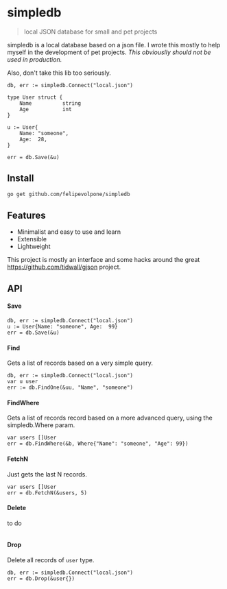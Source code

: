 # simpledb

> local JSON database for small and pet projects

simpledb is a local database based on a json file. I wrote this mostly to help myself
in the development of pet projects. *This obviouslly should not be used in production.*

Also, don't take this lib too seriously.

```golang
db, err := simpledb.Connect("local.json")

type User struct {
    Name          string
    Age           int
}

u := User{
    Name: "someone",
    Age:  28,
}

err = db.Save(&u)
```

## Install
```bash
go get github.com/felipevolpone/simpledb
```

## Features

- Minimalist and easy to use and learn
- Extensible
- Lightweight

This project is mostly an interface and some hacks around the great https://github.com/tidwall/gjson project. 

## API

#### Save
```golang
db, err := simpledb.Connect("local.json")
u := User{Name: "someone", Age:  99}
err = db.Save(&u)
```

#### Find
Gets a list of records based on a very simple query.

```golang
db, err := simpledb.Connect("local.json")
var u user
err := db.FindOne(&uu, "Name", "someone")
```

#### FindWhere
Gets a list of records record based on a more advanced query,
using the simpledb.Where param.

```golang
var users []User
err = db.FindWhere(&b, Where{"Name": "someone", "Age": 99})
```

#### FetchN
Just gets the last N records.

```golang
var users []User
err = db.FetchN(&users, 5)
```

#### Delete
to do
```golang
```

#### Drop
Delete all records of `user` type.

```golang
db, err := simpledb.Connect("local.json")
err = db.Drop(&user{})
```
